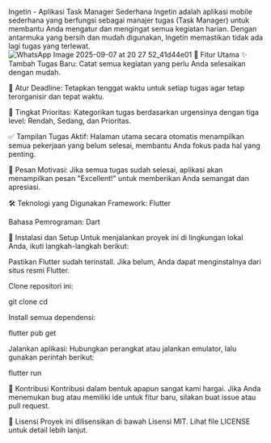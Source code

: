 
Ingetin - Aplikasi Task Manager Sederhana
Ingetin adalah aplikasi mobile sederhana yang berfungsi sebagai manajer tugas (Task Manager) untuk membantu Anda mengatur dan mengingat semua kegiatan harian. Dengan antarmuka yang bersih dan mudah digunakan, Ingetin memastikan tidak ada lagi tugas yang terlewat.
 ![WhatsApp Image 2025-09-07 at 20 27 52_41d44e01](https://github.com/user-attachments/assets/9fe5a473-83df-4cf5-9d3c-5d5ef1d06c3f)
🌟 Fitur Utama
✨ Tambah Tugas Baru: Catat semua kegiatan yang perlu Anda selesaikan dengan mudah.

📅 Atur Deadline: Tetapkan tenggat waktu untuk setiap tugas agar tetap terorganisir dan tepat waktu.

🚦 Tingkat Prioritas: Kategorikan tugas berdasarkan urgensinya dengan tiga level: Rendah, Sedang, dan Prioritas.

✅ Tampilan Tugas Aktif: Halaman utama secara otomatis menampilkan semua pekerjaan yang belum selesai, membantu Anda fokus pada hal yang penting.

🎉 Pesan Motivasi: Jika semua tugas sudah selesai, aplikasi akan menampilkan pesan "Excellent!" untuk memberikan Anda semangat dan apresiasi.

🛠️ Teknologi yang Digunakan
Framework: Flutter

Bahasa Pemrograman: Dart

🚀 Instalasi dan Setup
Untuk menjalankan proyek ini di lingkungan lokal Anda, ikuti langkah-langkah berikut:

Pastikan Flutter sudah terinstall. Jika belum, Anda dapat menginstalnya dari situs resmi Flutter.

Clone repositori ini:

git clone <URL-repositori-anda>
cd <nama-folder-proyek>

Install semua dependensi:

flutter pub get

Jalankan aplikasi:
Hubungkan perangkat atau jalankan emulator, lalu gunakan perintah berikut:

flutter run

🤝 Kontribusi
Kontribusi dalam bentuk apapun sangat kami hargai. Jika Anda menemukan bug atau memiliki ide untuk fitur baru, silakan buat issue atau pull request.

📄 Lisensi
Proyek ini dilisensikan di bawah Lisensi MIT. Lihat file LICENSE untuk detail lebih lanjut.
